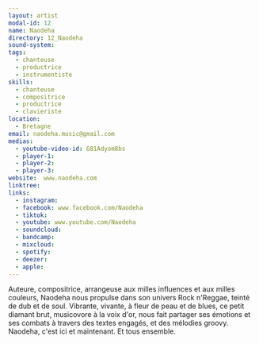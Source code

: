 ```yaml
---
layout: artist
modal-id: 12
name: Naodeha
directory: 12_Naodeha
sound-system: 
tags: 
  - chanteuse
  - productrice
  - instrumentiste
skills: 
  - chanteuse
  - compositrice
  - productrice
  - clavieriste
location:
  - Bretagne
email: naodeha.music@gmail.com
medias:
  - youtube-video-id: G81Adyom8bs
  - player-1: 
  - player-2: 
  - player-3: 
website:  www.naodeha.com
linktree: 
links:
  - instagram: 
  - facebook: www.facebook.com/Naodeha
  - tiktok: 
  - youtube: www.youtube.com/Naodeha
  - soundcloud: 
  - bandcamp: 
  - mixcloud: 
  - spotify: 
  - deezer: 
  - apple: 
---
```


Auteure, compositrice, arrangeuse aux milles influences et aux milles couleurs, Naodeha nous propulse dans son univers Rock n'Reggae, teinté de dub et de soul. Vibrante, vivante, à fleur de peau et de blues, ce petit diamant brut, musicovore à la voix d'or, nous fait partager ses émotions et ses combats à travers des textes engagés, et des mélodies groovy. Naodeha, c'est ici et maintenant. Et tous ensemble.
